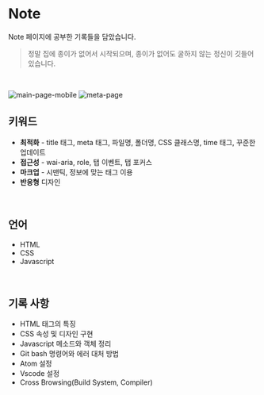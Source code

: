 # Note
Note 페이지에 공부한 기록들을 담았습니다.  
> 정말 집에 종이가 없어서 시작되으며, 종이가 없어도 굴하지 않는 정신이 깃들어 있습니다.
<br/>
  
![main-page-mobile](https://user-images.githubusercontent.com/69448900/113871875-4de81c80-97ee-11eb-8bf3-21d57be4dc65.PNG)
![meta-page](https://user-images.githubusercontent.com/69448900/113873186-8b997500-97ef-11eb-8a36-71af8ed391ab.PNG)
  
## 키워드
* __최적화__ - title 태그, meta 태그, 파일명, 폴더명, CSS 클래스명, time 태그, 꾸준한 업데이트
* __접근성__ - wai-aria, role, 탭 이벤트, 탭 포커스
* __마크업__ - 시맨틱, 정보에 맞는 태그 이용
* __반응형__ 디자인  
<br/>

## 언어
* HTML
* CSS
* Javascript
<br/>

## 기록 사항
* HTML 태그의 특징
* CSS 속성 및 디자인 구현
* Javascript 메소드와 객체 정리
* Git bash 명령어와 에러 대처 방법
* Atom 설정
* Vscode 설정
* Cross Browsing(Build System, Compiler)
<br/>
